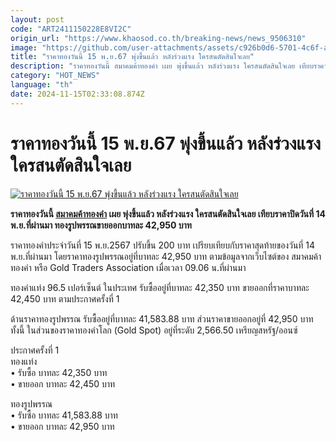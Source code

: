 ```yaml
---
layout: post
code: "ART2411150228E8VI2C"
origin_url: "https://www.khaosod.co.th/breaking-news/news_9506310"
image: "https://github.com/user-attachments/assets/c926b0d6-5701-4c6f-abc7-e25f558641c1"
title: "ราคาทองวันนี้ 15 พ.ย.67 พุ่งขึ้นแล้ว หลังร่วงแรง ใครสนตัดสินใจเลย"
description: "ราคาทองวันนี้ สมาคมค้าทองคำ เผย พุ่งขึ้นแล้ว หลังร่วงแรง ใครสนตัดสินใจเลย เทียบราคาปิดวันที่ 14 พ.ย.ที่ผ่านมา ทองรูปพรรณขายออกบาทละ 42,950 บาท"
category: "HOT_NEWS"
language: "th"
date: 2024-11-15T02:33:08.874Z
---
```


# ราคาทองวันนี้ 15 พ.ย.67 พุ่งขึ้นแล้ว หลังร่วงแรง ใครสนตัดสินใจเลย

[![ราคาทองวันนี้ 15 พ.ย.67 พุ่งขึ้นแล้ว หลังร่วงแรง ใครสนตัดสินใจเลย](https://www.khaosod.co.th/wpapp/uploads/2024/11/gold-price-today-11.jpg "ราคาทองวันนี้ 15 พ.ย.67 พุ่งขึ้นแล้ว หลังร่วงแรง ใครสนตัดสินใจเลย")](https://www.khaosod.co.th/wpapp/uploads/2024/11/gold-price-today-11.jpg)

**ราคาทองวันนี้ [สมาคมค้าทองคำ](https://www.goldtraders.or.th/) เผย พุ่งขึ้นแล้ว หลังร่วงแรง ใครสนตัดสินใจเลย เทียบราคาปิดวันที่ 14 พ.ย.ที่ผ่านมา ทองรูปพรรณขายออกบาทละ 42,950 บาท**

ราคาทองคำประจำวันที่ 15 พ.ย.2567 ปรับขึ้น 200 บาท เปรียบเทียบกับราคาสุดท้ายของวันที่ 14 พ.ย.ที่ผ่านมา โดยราคาทองรูปพรรณอยู่ที่บาทละ 42,950 บาท ตามข้อมูลจากเว็บไซต์ของ สมาคมค้าทองคำ หรือ Gold Traders Association เมื่อเวลา 09.06 น.ที่ผ่านมา

ทองคำแท่ง 96.5 เปอร์เซ็นต์ ในประเทศ รับซื้ออยู่ที่บาทละ 42,350 บาท ขายออกที่ราคาบาทละ 42,450 บาท ตามประกาศครั้งที่ 1

ด้านราคาทองรูปพรรณ รับซื้ออยู่ที่บาทละ 41,583.88 บาท ส่วนราคาขายออกอยู่ที่ 42,950 บาท ทั้งนี้ ในส่วนของราคาทองคำโลก (Gold Spot) อยู่ที่ระดับ 2,566.50 เหรียญสหรัฐ/ออนซ์

ประกาศครั้งที่ 1  
ทองแท่ง  
• รับซื้อ บาทละ 42,350 บาท  
• ขายออก บาทละ 42,450 บาท

ทองรูปพรรณ  
• รับซื้อ บาทละ 41,583.88 บาท  
• ขายออก บาทละ 42,950 บาท